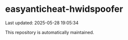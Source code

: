 # easyanticheat-hwidspoofer

Last updated: 2025-05-28 19:05:34

This repository is automatically maintained.
